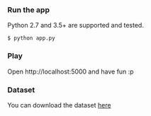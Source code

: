 ### Run the app

Python 2.7 and 3.5+ are supported and tested.

```
$ python app.py
```

### Play

Open http://localhost:5000 and have fun :p


### Dataset
You can download the dataset [here](https://www.kaggle.com/techsash/waste-classification-data)
